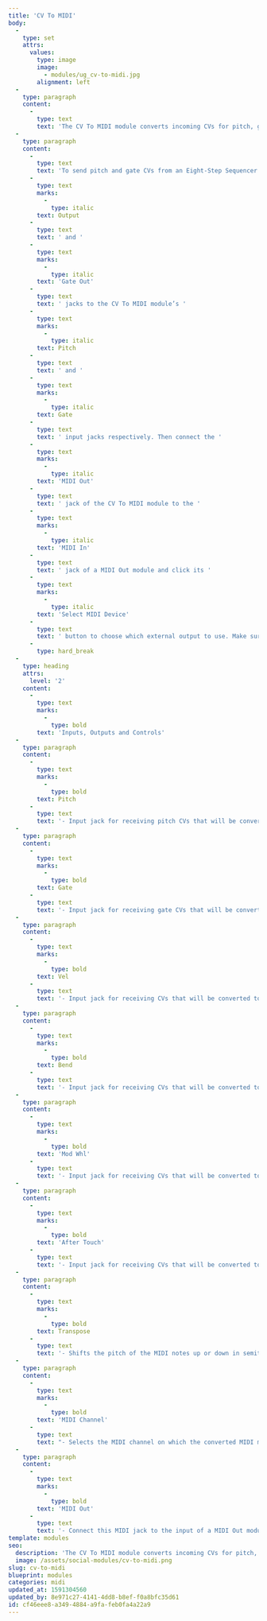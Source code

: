 ```yaml
---
title: 'CV To MIDI'
body:
  -
    type: set
    attrs:
      values:
        type: image
        image:
          - modules/ug_cv-to-midi.jpg
        alignment: left
  -
    type: paragraph
    content:
      -
        type: text
        text: 'The CV To MIDI module converts incoming CVs for pitch, gate, velocity, pitch bend, mod wheel and aftertouch into MIDI data that can be used to control external hardware such as synthesizers or drum machines. Incoming pitch CVs can be transposed as much as three octaves up or down in semitone increments and the MIDI channel on which the data will be transmitted is assignable.'
  -
    type: paragraph
    content:
      -
        type: text
        text: 'To send pitch and gate CVs from an Eight-Step Sequencer module to an external MIDI synthesizer, connect the sequencer’s '
      -
        type: text
        marks:
          -
            type: italic
        text: Output
      -
        type: text
        text: ' and '
      -
        type: text
        marks:
          -
            type: italic
        text: 'Gate Out'
      -
        type: text
        text: ' jacks to the CV To MIDI module’s '
      -
        type: text
        marks:
          -
            type: italic
        text: Pitch
      -
        type: text
        text: ' and '
      -
        type: text
        marks:
          -
            type: italic
        text: Gate
      -
        type: text
        text: ' input jacks respectively. Then connect the '
      -
        type: text
        marks:
          -
            type: italic
        text: 'MIDI Out'
      -
        type: text
        text: ' jack of the CV To MIDI module to the '
      -
        type: text
        marks:
          -
            type: italic
        text: 'MIDI In'
      -
        type: text
        text: ' jack of a MIDI Out module and click its '
      -
        type: text
        marks:
          -
            type: italic
        text: 'Select MIDI Device'
      -
        type: text
        text: ' button to choose which external output to use. Make sure your synth is set to receive MIDI on the same channel as the CV To MIDI module and you should be all set! (Note that if the MIDI Out module is set to a MIDI channel other than “All”, the data will be output on that channel overriding the CV To MIDI module’s channel setting.)'
      -
        type: hard_break
  -
    type: heading
    attrs:
      level: '2'
    content:
      -
        type: text
        marks:
          -
            type: bold
        text: 'Inputs, Outputs and Controls'
  -
    type: paragraph
    content:
      -
        type: text
        marks:
          -
            type: bold
        text: Pitch
      -
        type: text
        text: '- Input jack for receiving pitch CVs that will be converted to MIDI note number messages.'
  -
    type: paragraph
    content:
      -
        type: text
        marks:
          -
            type: bold
        text: Gate
      -
        type: text
        text: '- Input jack for receiving gate CVs that will be converted to MIDI note on/off messages.'
  -
    type: paragraph
    content:
      -
        type: text
        marks:
          -
            type: bold
        text: Vel
      -
        type: text
        text: '- Input jack for receiving CVs that will be converted to MIDI velocity messages. The CV that is present at this input jack when a gate signal is received will be assigned as the velocity value of the MIDI note.'
  -
    type: paragraph
    content:
      -
        type: text
        marks:
          -
            type: bold
        text: Bend
      -
        type: text
        text: '- Input jack for receiving CVs that will be converted to MIDI pitch bend messages. Voltage from -5V to 5V will be mapped across to the pitch bend range.'
  -
    type: paragraph
    content:
      -
        type: text
        marks:
          -
            type: bold
        text: 'Mod Whl'
      -
        type: text
        text: '- Input jack for receiving CVs that will be converted to MIDI mod wheel messages. Voltage from 0V to 5V will be converted to MIDI CC #1 values 0 - 127.'
  -
    type: paragraph
    content:
      -
        type: text
        marks:
          -
            type: bold
        text: 'After Touch'
      -
        type: text
        text: '- Input jack for receiving CVs that will be converted to MIDI aftertouch (channel pressure) messages. Voltage from 0V to 5V will be converted to MIDI channel pressure values 0 - 127.'
  -
    type: paragraph
    content:
      -
        type: text
        marks:
          -
            type: bold
        text: Transpose
      -
        type: text
        text: '- Shifts the pitch of the MIDI notes up or down in semitone increments. The MIDI can be transposed as much as three octaves in either direction.'
  -
    type: paragraph
    content:
      -
        type: text
        marks:
          -
            type: bold
        text: 'MIDI Channel'
      -
        type: text
        text: "- Selects the MIDI channel on which the converted MIDI messages will be output.\_"
  -
    type: paragraph
    content:
      -
        type: text
        marks:
          -
            type: bold
        text: 'MIDI Out'
      -
        type: text
        text: '- Connect this MIDI jack to the input of a MIDI Out module to send MIDI to external software or hardware.'
template: modules
seo:
  description: 'The CV To MIDI module converts incoming CVs for pitch, gate, velocity, pitch bend, mod wheel and aftertouch into MIDI data that can be used to control external hardware such as synthesizers or drum machines.'
  image: /assets/social-modules/cv-to-midi.png
slug: cv-to-midi
blueprint: modules
categories: midi
updated_at: 1591304560
updated_by: 8e971c27-4141-4dd8-b8ef-f0a8bfc35d61
id: cf46eee8-a349-4884-a9fa-feb0fa4a22a9
---
```

